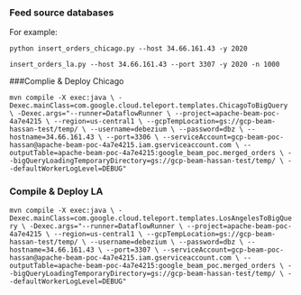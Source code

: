 ### Feed source databases

For example:

``python insert_orders_chicago.py --host 34.66.161.43 -y 2020``

``insert_orders_la.py --host 34.66.161.43 --port 3307 -y 2020 -n 1000``


###Complie & Deploy Chicago

``mvn compile -X exec:java \
-Dexec.mainClass=com.google.cloud.teleport.templates.ChicagoToBigQuery \
-Dexec.args="--runner=DataflowRunner \
--project=apache-beam-poc-4a7e4215 \
--region=us-central1 \
--gcpTempLocation=gs://gcp-beam-hassan-test/temp/ \
--username=debezium \
--password=dbz \
--hostname=34.66.161.43 \
--port=3306 \
--serviceAccount=gcp-beam-poc-hassan@apache-beam-poc-4a7e4215.iam.gserviceaccount.com \
--outputTable=apache-beam-poc-4a7e4215:google_beam_poc.merged_orders \
--bigQueryLoadingTemporaryDirectory=gs://gcp-beam-hassan-test/temp/ \
--defaultWorkerLogLevel=DEBUG"``

### Compile & Deploy LA

``mvn compile -X exec:java \
-Dexec.mainClass=com.google.cloud.teleport.templates.LosAngelesToBigQuery \
-Dexec.args="--runner=DataflowRunner \
--project=apache-beam-poc-4a7e4215 \
--region=us-central1 \
--gcpTempLocation=gs://gcp-beam-hassan-test/temp/ \
--username=debezium \
--password=dbz \
--hostname=34.66.161.43 \
--port=3307 \
--serviceAccount=gcp-beam-poc-hassan@apache-beam-poc-4a7e4215.iam.gserviceaccount.com \
--outputTable=apache-beam-poc-4a7e4215:google_beam_poc.merged_orders \
--bigQueryLoadingTemporaryDirectory=gs://gcp-beam-hassan-test/temp/ \
--defaultWorkerLogLevel=DEBUG"``